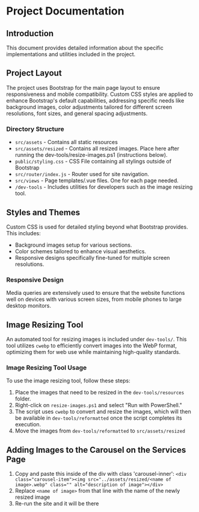 # Project Documentation

## Introduction
This document provides detailed information about the specific implementations and utilities included in the project.

## Project Layout
The project uses Bootstrap for the main page layout to ensure responsiveness and mobile compatibility. Custom CSS styles are applied to enhance Bootstrap's default capabilities, addressing specific needs like background images, color adjustments tailored for different screen resolutions, font sizes, and general spacing adjustments.

### Directory Structure
- `src/assets` - Contains all static resources
- `src/assets/resized` - Contains all resized images. Place here after running the dev-tools/resize-images.ps1 (instructions below).
- `public/styling.css` - CSS File containing all stylings outside of Bootstrap
- `src/router/index.js` - Router used for site navigation. 
- `src/views` - Page templates/.vue files. One for each page needed. 
- `/dev-tools` - Includes utilities for developers such as the image resizing tool.

## Styles and Themes
Custom CSS is used for detailed styling beyond what Bootstrap provides. This includes:
- Background images setup for various sections.
- Color schemes tailored to enhance visual aesthetics.
- Responsive designs specifically fine-tuned for multiple screen resolutions. 

### Responsive Design
Media queries are extensively used to ensure that the website functions well on devices with various screen sizes, from mobile phones to large desktop monitors.

## Image Resizing Tool
An automated tool for resizing images is included under `dev-tools/`. This tool utilizes `cwebp` to efficiently convert images into the WebP format, optimizing them for web use while maintaining high-quality standards.

### Image Resizing Tool Usage
To use the image resizing tool, follow these steps:
1. Place the images that need to be resized in the `dev-tools/resources` folder.
2. Right-click on `resize-images.ps1` and select "Run with PowerShell."
3. The script uses `cwebp` to convert and resize the images, which will then be available in `dev-tools/reformatted` once the script completes its execution.
4. Move the images from `dev-tools/reformatted` to `src/assets/resized`

## Adding Images to the Carousel on the Services Page 
1. Copy and paste this inside of the div with class 'carousel-inner': `<div class="carousel-item"><img src="../assets/resized/<name of image>.webp" class="" alt="description of image"></div>`
2. Replace `<name of image>` from that line with the name of the newly resized image
3. Re-run the site and it will be there 